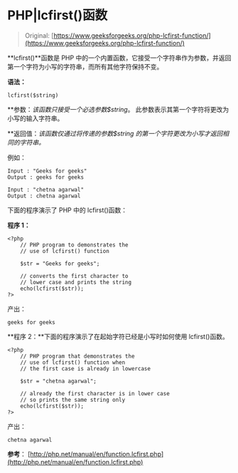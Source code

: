 # PHP|lcfirst()函数

> Original: [https://www.geeksforgeeks.org/php-lcfirst-function/](https://www.geeksforgeeks.org/php-lcfirst-function/)

**lcfirst()**函数是 PHP 中的一个内置函数，它接受一个字符串作为参数，并返回第一个字符为小写的字符串，而所有其他字符保持不变。

**语法：**

```
lcfirst($string)
```

**参数：**该函数只接受一个必选参数*$string*。 此参数表示其第一个字符将更改为小写的输入字符串。

**返回值：**该函数仅通过将传递的参数*$string 的第一个字符更改为小写才返回相同的字符串。*

例如：

```
Input : "Geeks for geeks"
Output : geeks for geeks

Input : "chetna agarwal"
Output : chetna agarwal

```

下面的程序演示了 PHP 中的 lcfirst()函数：

**程序 1：**

```
<?php
    // PHP program to demonstrates the 
    // use of lcfirst() function 

    $str = "Geeks for geeks";

    // converts the first character to 
    // lower case and prints the string
    echo(lcfirst($str)); 
?>
```

产出：

```
geeks for geeks

```

**程序 2：**下面的程序演示了在起始字符已经是小写时如何使用 lcfirst()函数。

```
<?php
    // PHP program that demonstrates the 
    // use of lcfirst() function when 
    // the first case is already in lowercase

    $str = "chetna agarwal";

    // already the first character is in lower case 
    // so prints the same string only
    echo(lcfirst($str)); 
?>
```

产出：

```
chetna agarwal

```

**参考**：
[http://php.net/manual/en/function.lcfirst.php](http://php.net/manual/en/function.lcfirst.php)